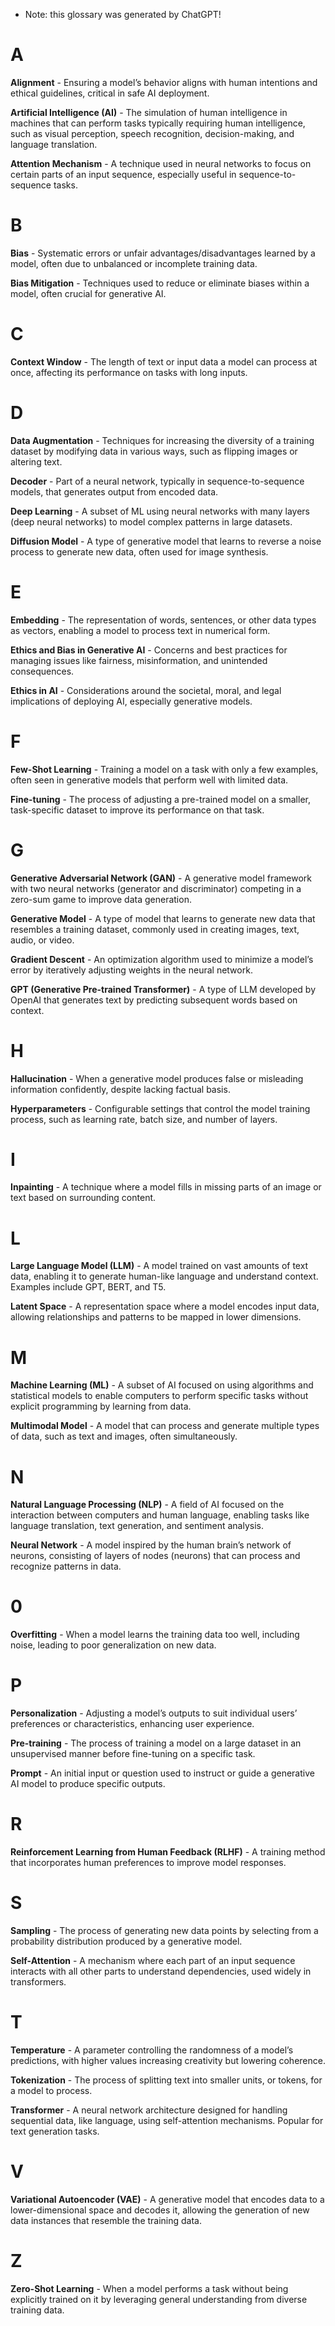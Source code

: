 * Note: this glossary was generated by ChatGPT!

# A
**Alignment** - Ensuring a model’s behavior aligns with human intentions and ethical guidelines, critical in safe AI deployment.

**Artificial Intelligence (AI)** - The simulation of human intelligence in machines that can perform tasks typically requiring human intelligence, such as visual perception, speech recognition, decision-making, and language translation.

**Attention Mechanism** - A technique used in neural networks to focus on certain parts of an input sequence, especially useful in sequence-to-sequence tasks.

# B
**Bias** - Systematic errors or unfair advantages/disadvantages learned by a model, often due to unbalanced or incomplete training data.

**Bias Mitigation** - Techniques used to reduce or eliminate biases within a model, often crucial for generative AI.

# C
**Context Window** - The length of text or input data a model can process at once, affecting its performance on tasks with long inputs.

# D
**Data Augmentation** - Techniques for increasing the diversity of a training dataset by modifying data in various ways, such as flipping images or altering text.

**Decoder** - Part of a neural network, typically in sequence-to-sequence models, that generates output from encoded data.

**Deep Learning** - A subset of ML using neural networks with many layers (deep neural networks) to model complex patterns in large datasets.

**Diffusion Model** - A type of generative model that learns to reverse a noise process to generate new data, often used for image synthesis.

# E
**Embedding** - The representation of words, sentences, or other data types as vectors, enabling a model to process text in numerical form.

**Ethics and Bias in Generative AI** - Concerns and best practices for managing issues like fairness, misinformation, and unintended consequences.

**Ethics in AI** - Considerations around the societal, moral, and legal implications of deploying AI, especially generative models.

# F
**Few-Shot Learning** - Training a model on a task with only a few examples, often seen in generative models that perform well with limited data.

**Fine-tuning** - The process of adjusting a pre-trained model on a smaller, task-specific dataset to improve its performance on that task.

# G
**Generative Adversarial Network (GAN)** - A generative model framework with two neural networks (generator and discriminator) competing in a zero-sum game to improve data generation.

**Generative Model** - A type of model that learns to generate new data that resembles a training dataset, commonly used in creating images, text, audio, or video.

**Gradient Descent** - An optimization algorithm used to minimize a model’s error by iteratively adjusting weights in the neural network.

**GPT (Generative Pre-trained Transformer)** - A type of LLM developed by OpenAI that generates text by predicting subsequent words based on context.

# H
**Hallucination** - When a generative model produces false or misleading information confidently, despite lacking factual basis.

**Hyperparameters** - Configurable settings that control the model training process, such as learning rate, batch size, and number of layers.

# I
**Inpainting** - A technique where a model fills in missing parts of an image or text based on surrounding content.

# L
**Large Language Model (LLM)** - A model trained on vast amounts of text data, enabling it to generate human-like language and understand context. Examples include GPT, BERT, and T5.

**Latent Space** - A representation space where a model encodes input data, allowing relationships and patterns to be mapped in lower dimensions.

# M
**Machine Learning (ML)** - A subset of AI focused on using algorithms and statistical models to enable computers to perform specific tasks without explicit programming by learning from data.

**Multimodal Model** - A model that can process and generate multiple types of data, such as text and images, often simultaneously.

# N
**Natural Language Processing (NLP)** - A field of AI focused on the interaction between computers and human language, enabling tasks like language translation, text generation, and sentiment analysis.

**Neural Network** - A model inspired by the human brain’s network of neurons, consisting of layers of nodes (neurons) that can process and recognize patterns in data.

# 0
**Overfitting** - When a model learns the training data too well, including noise, leading to poor generalization on new data.

# P
**Personalization** - Adjusting a model’s outputs to suit individual users’ preferences or characteristics, enhancing user experience.

**Pre-training** - The process of training a model on a large dataset in an unsupervised manner before fine-tuning on a specific task.

**Prompt** - An initial input or question used to instruct or guide a generative AI model to produce specific outputs.

# R
**Reinforcement Learning from Human Feedback (RLHF)** - A training method that incorporates human preferences to improve model responses.

# S
**Sampling** - The process of generating new data points by selecting from a probability distribution produced by a generative model.

**Self-Attention** - A mechanism where each part of an input sequence interacts with all other parts to understand dependencies, used widely in transformers.

# T
**Temperature** - A parameter controlling the randomness of a model’s predictions, with higher values increasing creativity but lowering coherence.

**Tokenization** - The process of splitting text into smaller units, or tokens, for a model to process.

**Transformer** - A neural network architecture designed for handling sequential data, like language, using self-attention mechanisms. Popular for text generation tasks.

# V
**Variational Autoencoder (VAE)** - A generative model that encodes data to a lower-dimensional space and decodes it, allowing the generation of new data instances that resemble the training data.

# Z
**Zero-Shot Learning** - When a model performs a task without being explicitly trained on it by leveraging general understanding from diverse training data.

